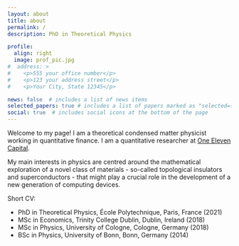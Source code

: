 ```yaml
---
layout: about
title: about
permalink: /
description: PhD in Theoretical Physics

profile:
  align: right
  image: prof_pic.jpg
#  address: >
#    <p>555 your office number</p>
#    <p>123 your address street</p>
#    <p>Your City, State 12345</p>

news: false  # includes a list of news items
selected_papers: true # includes a list of papers marked as "selected={true}"
social: true  # includes social icons at the bottom of the page
---
```


Welcome to my page! I am a theoretical condensed matter physicist working in quantitative finance. I am a quantitative researcher at [One Eleven Capital](http://111cap.com).

My main interests in physics are centred around the mathematical exploration of a novel class of materials - so-called topological insulators and superconductors - that might play a crucial role in the development of a new generation of computing devices.

Short CV:

* PhD in Theoretical Physics, École Polytechnique, Paris, France (2021)
* MSc in Economics, Trinity College Dublin, Dublin, Ireland (2018)
* MSc in Physics, University of Cologne, Cologne, Germany (2018)
* BSc in Physics, University of Bonn, Bonn, Germany (2014)

